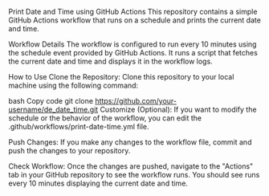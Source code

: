 Print Date and Time using GitHub Actions
This repository contains a simple GitHub Actions workflow that runs on a schedule and prints the current date and time.

Workflow Details
The workflow is configured to run every 10 minutes using the schedule event provided by GitHub Actions. It runs a script that fetches the current date and time and displays it in the workflow logs.

How to Use
Clone the Repository: Clone this repository to your local machine using the following command:

bash
Copy code
git clone https://github.com/your-username/de_date_time.git
Customize (Optional): If you want to modify the schedule or the behavior of the workflow, you can edit the .github/workflows/print-date-time.yml file.

Push Changes: If you make any changes to the workflow file, commit and push the changes to your repository.

Check Workflow: Once the changes are pushed, navigate to the "Actions" tab in your GitHub repository to see the workflow runs. You should see runs every 10 minutes displaying the current date and time.
